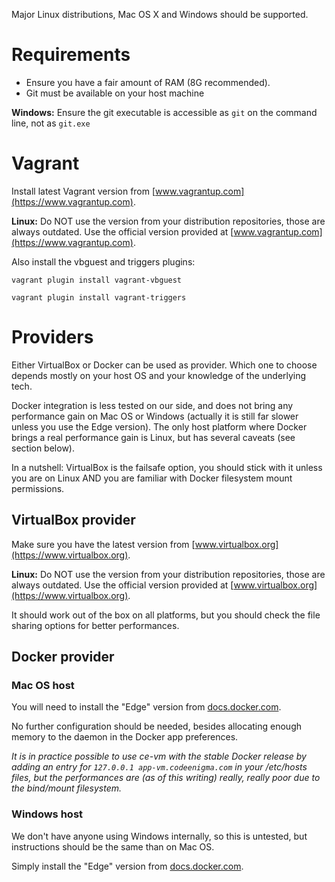 Major Linux distributions, Mac OS X and Windows should be supported.

# Requirements

- Ensure you have a fair amount of RAM (8G recommended).
- Git must be available on your host machine

**Windows:** Ensure the git executable is accessible as `git` on the command line, not as `git.exe`

# Vagrant

Install latest Vagrant version from [www.vagrantup.com](https://www.vagrantup.com).

**Linux:** Do NOT use the version from your distribution repositories, those are always outdated. Use the official version provided at [www.vagrantup.com](https://www.vagrantup.com).

Also install the vbguest and triggers plugins:

```vagrant plugin install vagrant-vbguest```

```vagrant plugin install vagrant-triggers```

# Providers

Either VirtualBox or Docker can be used as provider. Which one to choose depends mostly on your host OS and your knowledge of the underlying tech.

Docker integration is less tested on our side, and does not bring any performance gain on Mac OS or Windows (actually it is still far slower unless you use the Edge version). The only host platform where Docker brings a real performance gain is Linux, but has several caveats (see section below).

In a nutshell: VirtualBox is the failsafe option, you should stick with it unless you are on Linux AND you are familiar with Docker filesystem mount permissions.

## VirtualBox provider

Make sure you have the latest version from [www.virtualbox.org](https://www.virtualbox.org).

**Linux:** Do NOT use the version from your distribution repositories, those are always outdated. Use the official version provided at [www.virtualbox.org](https://www.virtualbox.org).

It should work out of the box on all platforms, but you should check the file sharing options for better performances.


## Docker provider

### Mac OS host

You will need to install the "Edge" version from [docs.docker.com](https://docs.docker.com/docker-for-mac/install/).

No further configuration should be needed, besides allocating enough memory to the daemon in the Docker app preferences.

*It is in practice possible to use ce-vm with the stable Docker release by adding an entry for `127.0.0.1 app-vm.codeenigma.com` in your /etc/hosts files, but the performances are (as of this writing) really, really poor due to the bind/mount filesystem.*

### Windows host

We don't have anyone using Windows internally, so this is untested, but instructions should be the same than on Mac OS. 

Simply install the "Edge" version from [docs.docker.com](https://docs.docker.com/docker-for-windows/install/).